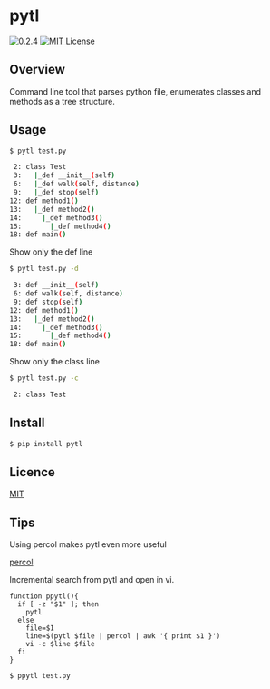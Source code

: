 pytl
====
[![0.2.4](https://img.shields.io/badge/pypi-0.2.4-brightgreen.svg)](https://pypi.python.org/pypi/pytl/)
[![MIT License](http://img.shields.io/badge/license-MIT-blue.svg?style=flat)](https://github.com/ryo-ma/pytl/blob/master/LICENSE)

## Overview

Command line tool that parses python file, enumerates classes and methods as a tree structure.


## Usage

``` bash
$ pytl test.py

 2: class Test
 3:   |_def __init__(self)
 6:   |_def walk(self, distance)
 9:   |_def stop(self)
12: def method1()
13:   |_def method2()
14:     |_def method3()
15:       |_def method4()
18: def main()

```

Show only the def line

``` bash
$ pytl test.py -d

 3: def __init__(self)
 6: def walk(self, distance)
 9: def stop(self)
12: def method1()
13:   |_def method2()
14:     |_def method3()
15:       |_def method4()
18: def main()

```

Show only the class line

``` bash
$ pytl test.py -c

 2: class Test

```


## Install

``` bash
$ pip install pytl
```

## Licence

[MIT](https://github.com/ryo-ma/pytl/blob/master/LICENSE)

## Tips

Using percol makes pytl even more useful

[percol](https://github.com/mooz/percol)

Incremental search from pytl and open in vi.

```
function ppytl(){
  if [ -z "$1" ]; then
    pytl
  else
    file=$1
    line=$(pytl $file | percol | awk '{ print $1 }')
    vi -c $line $file
  fi
}
```

```
$ ppytl test.py
```
